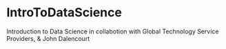 # IntroToDataScience
Introduction to Data Science in collabotion with Global Technology Service Providers, &amp; John Dalencourt
